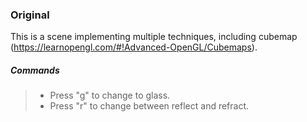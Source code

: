 ### Original

This is a scene implementing multiple techniques, including cubemap (https://learnopengl.com/#!Advanced-OpenGL/Cubemaps).

##### Commands

>* Press "g" to change to glass.
>* Press "r" to change between reflect and refract.